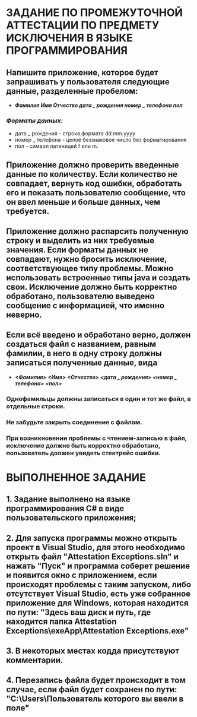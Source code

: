 ﻿# ЗАДАНИЕ  ПО ПРОМЕЖУТОЧНОЙ АТТЕСТАЦИИ ПО ПРЕДМЕТУ ИСКЛЮЧЕНИЯ В ЯЗЫКЕ ПРОГРАММИРОВАНИЯ

## Напишите приложение, которое будет запрашивать у пользователя следующие данные, разделенные пробелом:

* ***Фамилия Имя Отчество дата _ рождения номер _ телефона пол***

### *Форматы данных:*

* дата _ рождения - строка формата dd.mm.yyyy
* номер _ телефона - целое беззнаковое число без форматирования
* пол - символ латиницей f или m.

## Приложение должно проверить введенные данные по количеству. Если количество не совпадает, вернуть код ошибки, обработать его и показать пользователю сообщение, что он ввел меньше и больше данных, чем требуется.

## Приложение должно распарсить полученную строку и выделить из них требуемые значения. Если форматы данных не совпадают, нужно бросить исключение, соответствующее типу проблемы. Можно использовать встроенные типы java и создать свои. Исключение должно быть корректно обработано, пользователю выведено сообщение с информацией, что именно неверно.

## Если всё введено и обработано верно, должен создаться файл с названием, равным фамилии, в него в одну строку должны записаться полученные данные, вида
* ***<Фамилия> <Имя> <Отчество> <дата _ рождения> <номер _ телефона> <пол>***

### Однофамильцы должны записаться в один и тот же файл, в отдельные строки.
### Не забудьте закрыть соединение с файлом.
### При возникновении проблемы с чтением-записью в файл, исключение должно быть корректно обработано, пользователь должен увидеть стектрейс ошибки.

# ВЫПОЛНЕННОЕ ЗАДАНИЕ

## 1. Задание выполнено на языке программирования C# в виде пользовательского приложения;
## 2. Для запуска программы можно открыть проект в Visual Studio, для этого необходимо открыть файл "Attestation Exceptions.sln" и нажать "Пуск" и программа соберет решение и появится окно с приложением, если происходят проблемы с таким запуском, либо отсутствует Visual Studio, есть уже собранное   приложение для Windows, которая находится по пути: "Здесь ваш диск и путь, где находится папка Attestation Exceptions\exeApp\Attestation Exceptions.exe"
## 3. В некоторых местах кодда присутствуют комментарии.
## 4. Перезапись файла будет происходит в том случае, если файл будет сохранен по пути: "C:\Users\Пользователь которого вы ввели в поле"
